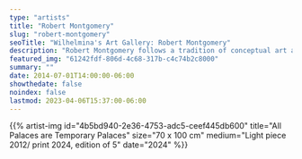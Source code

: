 ```yaml
---
type: "artists"
title: "Robert Montgomery"
slug: "robert-montgomery"
seoTitle: "Wilhelmina's Art Gallery: Robert Montgomery"
description: "Robert Montgomery follows a tradition of conceptual art and stands out by bringing a poetic voice to the discourse of text art. Montgomery creates billboard poems, light pieces, fire poems, woodcuts and watercolors. He was selected to represent the United Kingdom at the Lyon Biennale of contemporary art (France) in 2011, the Kochi Biennale (India) in 2012, and the Yinchuan Biennale (China) in 2016. He has produced large-scale light installations in the public space in various European cities like Berlin, London, Paris, Athens, and more. His work has been presented at the Aspen Art Museum (USA), the Oklahoma Contemporary Arts Center (USA), or the Cer Modern Museum (Ankara, Turkey). His works are in the permanent collections of the Houston Museum of Fine Arts and the Albright Knox Museum (USA)."
featured_img: "61242fdf-806d-4c68-317b-c4c74b2c8000"
summary: ""
date: 2014-07-01T14:00:00-06:00
showthedate: false
noindex: false
lastmod: 2023-04-06T15:37:00-06:00
---
```

{{% artist-img id="4b5bd940-2e36-4753-adc5-ceef445db600" title="All Palaces are Temporary Palaces" size="70 x 100 cm" medium="Light piece 2012/ print 2024, edition of 5" date="2024" %}}
